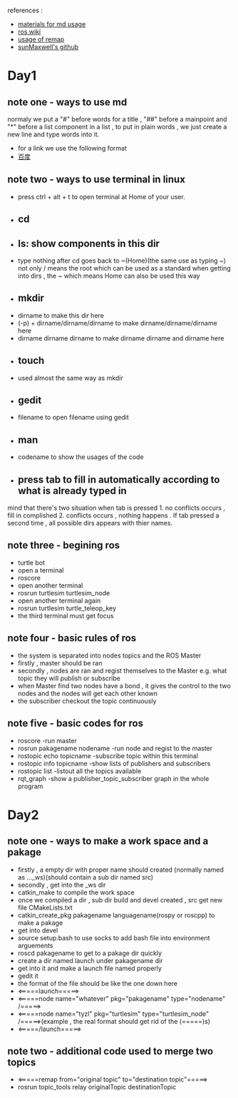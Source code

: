 references :
+ [materials for md usage](http://markdown.cn)
+ [ros wiki](http://wiki.ros.org)
+ [usage of remap](http://wiki.ros.org/roslaunch/XML/remap)
+ [sunMaxwell's github](https://github.com/sunmaxwll)

# Day1
## note one - ways to use md
normaly we put a "#" before words for a title , "##" before a mainpoint and "*" before a list component in a list , to put in plain words , we just create a new line and type words into it.
+ for a link we use the following format
+ [百度](https://baidu.com)
## note two - ways to use terminal in linux
* press ctrl + alt + t to open terminal at Home of your user.
* ## cd
* ## ls: show components in this dir
+ type nothing after cd goes back to ~(Home)(the same use as typing ~)
not only / means the root which can be used as a standard when getting into dirs , the ~ which means Home can also be used this way
* ## mkdir
+ dirname to make this dir here
+ (-p) + dirname/dirname/dirname to make dirname/dirname/dirname here
+ dirname dirname dirname to make dirname dirname and dirname here
* ## touch
+ used almost the same way as mkdir
* ## gedit
+ filename to open filename using gedit
* ## man
+ codename to show the usages of the code
* ## press tab to fill in automatically according to what is already typed in
mind that there's two situation when tab is pressed
	1. no conflicts occurs , fill in complished
	2. conflicts occurs , nothing happens . If tab pressed a second time , all possible dirs appears with thier names.
## note three - begining ros
+ turtle bot
+ open a terminal
+ roscore
+ open another terminal
+ rosrun turtlesim turtlesim_node
+ open another terminal again
+ rosrun turtlesim turtle_teleop_key
+ the third terminal must get focus
## note four - basic rules of ros
+ the system is separated into nodes topics and the ROS Master
+ firstly , master should be ran
+ secondly , nodes are ran and regist themselves to the Master e.g. what topic they will publish or subscribe
+ when Master find two nodes have a bond , it gives the control to the two nodes and the nodes will get each other known
+ the subscriber checkout the topic continuously
## note five - basic codes for ros
+ roscore -run master
+ rosrun pakagename nodename -run node and regist to the master
+ rostopic echo topicname -subscribe topic within this terminal
+ rostopic info topicname -show lists of publishers and subscribers
+ rostopic list -listout all the topics available
+ rqt_graph -show a publisher_topic_subscriber graph in the whole program
# Day2
## note one - ways to make a work space and a pakage
+ firstly , a empty dir with proper name should created (normally named as ..._ws)(should contain a sub dir named src)
+ secondly , get into the _ws dir
+ catkin_make to compile the work space
+ once we compiled a dir , sub dir build and devel created , src get new file CMakeLists.txt
+ catkin_create_pkg pakagename languagename(rospy or roscpp) to make a pakage
+ get into devel
+ source setup.bash to use socks to add bash file into environment arguements
+ roscd pakagename to get to a pakage dir quickly
+ create a dir named launch under pakagename dir
+ get into it and make a launch file named properly
+ gedit it
+ the format of the file should be like the one down here
+ <=====launch=====>
+ <=====node name="whatever" pkg="pakagename" type="nodename" /=====>
+ <=====node name="tyzl" pkg="turtlesim" type="turtlesim_node" /=====>(example , the real format should get rid of the (=====)s)
+ <=====/launch=====>
## note two - additional code used to merge two topics
+ <=====remap from="original topic" to="destination topic"=====>
+ rosrun topic_tools relay originalTopic destinationTopic
